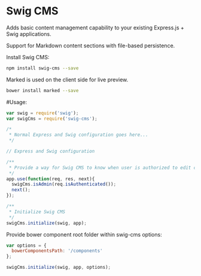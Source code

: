 Swig CMS
========

Adds basic content management capability to your existing Express.js + Swig applications.

Support for Markdown content sections with file-based persistence.

Install Swig CMS:

```sh
npm install swig-cms --save
```

Marked is used on the client side for live preview.

```sh
bower install marked --save
```

#Usage:



```js
var swig = require('swig');
var swigCms = require('swig-cms');

/*
 * Normal Express and Swig configuration goes here...
 */

// Express and Swig configuration

/**
 * Provide a way for Swig CMS to know when user is authorized to edit content via middleware.
 */
app.use(function(req, res, next){
  swigCms.isAdmin(req.isAuthenticated());
  next();
});

/**
 * Initialize Swig CMS
 */
swigCms.initialize(swig, app);
```

Provide bower component root folder within swig-cms options:

```js
var options = {
  bowerComponentsPath: '/components'
};

swigCms.initialize(swig, app, options);
````
